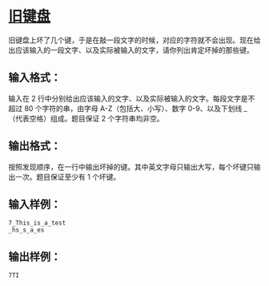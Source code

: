 # [旧键盘](https://pintia.cn/problem-sets/994805260223102976/problems/994805292322111488)

旧键盘上坏了几个键，于是在敲一段文字的时候，对应的字符就不会出现。现在给出应该输入的一段文字、以及实际被输入的文字，请你列出肯定坏掉的那些键。

## 输入格式：

输入在 2 行中分别给出应该输入的文字、以及实际被输入的文字。每段文字是不超过 80 个字符的串，由字母 A-Z（包括大、小写）、数字 0-9、以及下划线 _（代表空格）组成。题目保证 2 个字符串均非空。

## 输出格式：

按照发现顺序，在一行中输出坏掉的键。其中英文字母只输出大写，每个坏键只输出一次。题目保证至少有 1 个坏键。

## 输入样例：

    7_This_is_a_test
    _hs_s_a_es

## 输出样例：

    7TI